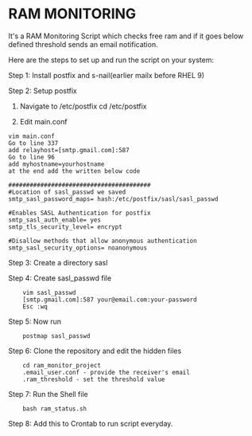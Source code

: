 # RAM MONITORING
It's a RAM Monitoring Script which checks free ram and if it goes below defined threshold sends an email notification.


Here are the steps to set up and run the script on your system:

Step 1: Install postfix and s-nail(earlier mailx before RHEL 9)

Step 2: Setup postfix

   1. Navigate to /etc/postfix
      cd /etc/postfix

   2. Edit main.conf

    vim main.conf
    Go to line 337
    add relayhost=[smtp.gmail.com]:587
    Go to line 96
    add myhostname=yourhostname
    at the end add the written below code

    ########################################
    #Location of sasl_passwd we saved
    smtp_sasl_password_maps= hash:/etc/postfix/sasl/sasl_passwd

    #Enables SASL Authentication for postfix
    smtp_sasl_auth_enable= yes
    smtp_tls_security_level= encrypt

    #Disallow methods that allow anonymous authentication
    smtp_sasl_security_options= noanonymous

      

Step 3: Create a directory sasl

Step 4: Create sasl_passwd file

        vim sasl_passwd
        [smtp.gmail.com]:587 your@email.com:your-password
        Esc :wq

Step 5: Now run

        postmap sasl_passwd

Step 6: Clone the repository and edit the hidden files

        cd ram_monitor_project
        .email_user.conf - provide the receiver's email
        .ram_threshold - set the threshold value

Step 7: Run the Shell file

        bash ram_status.sh

Step 8: Add this to Crontab to run script everyday.        
    